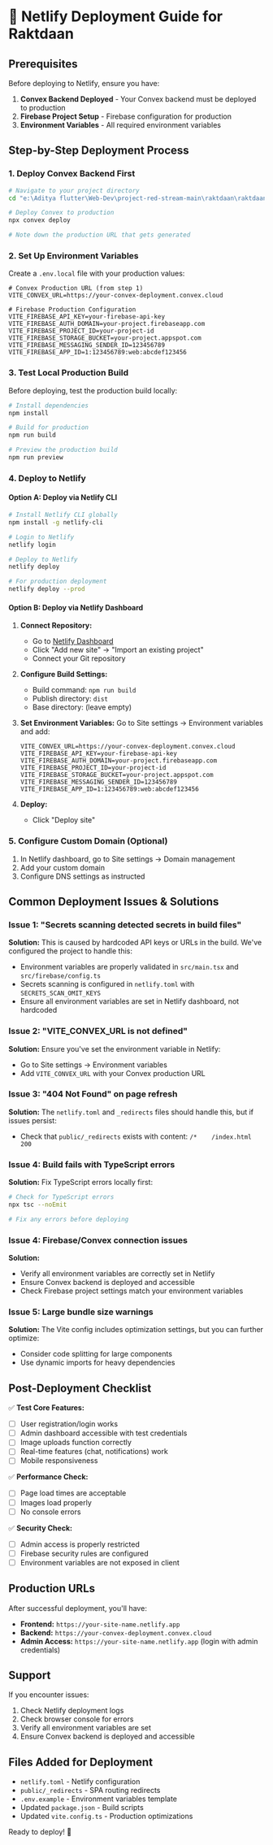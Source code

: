 # 🚀 Netlify Deployment Guide for Raktdaan

## Prerequisites

Before deploying to Netlify, ensure you have:

1. **Convex Backend Deployed** - Your Convex backend must be deployed to production
2. **Firebase Project Setup** - Firebase configuration for production
3. **Environment Variables** - All required environment variables

## Step-by-Step Deployment Process

### 1. Deploy Convex Backend First

```bash
# Navigate to your project directory
cd "e:\Aditya flutter\Web-Dev\project-red-stream-main\raktdaan\raktdaan"

# Deploy Convex to production
npx convex deploy

# Note down the production URL that gets generated
```

### 2. Set Up Environment Variables

Create a `.env.local` file with your production values:

```env
# Convex Production URL (from step 1)
VITE_CONVEX_URL=https://your-convex-deployment.convex.cloud

# Firebase Production Configuration
VITE_FIREBASE_API_KEY=your-firebase-api-key
VITE_FIREBASE_AUTH_DOMAIN=your-project.firebaseapp.com
VITE_FIREBASE_PROJECT_ID=your-project-id
VITE_FIREBASE_STORAGE_BUCKET=your-project.appspot.com
VITE_FIREBASE_MESSAGING_SENDER_ID=123456789
VITE_FIREBASE_APP_ID=1:123456789:web:abcdef123456
```

### 3. Test Local Production Build

Before deploying, test the production build locally:

```bash
# Install dependencies
npm install

# Build for production
npm run build

# Preview the production build
npm run preview
```

### 4. Deploy to Netlify

#### Option A: Deploy via Netlify CLI

```bash
# Install Netlify CLI globally
npm install -g netlify-cli

# Login to Netlify
netlify login

# Deploy to Netlify
netlify deploy

# For production deployment
netlify deploy --prod
```

#### Option B: Deploy via Netlify Dashboard

1. **Connect Repository:**

   - Go to [Netlify Dashboard](https://app.netlify.com/)
   - Click "Add new site" → "Import an existing project"
   - Connect your Git repository

2. **Configure Build Settings:**

   - Build command: `npm run build`
   - Publish directory: `dist`
   - Base directory: (leave empty)

3. **Set Environment Variables:**
   Go to Site settings → Environment variables and add:

   ```
   VITE_CONVEX_URL=https://your-convex-deployment.convex.cloud
   VITE_FIREBASE_API_KEY=your-firebase-api-key
   VITE_FIREBASE_AUTH_DOMAIN=your-project.firebaseapp.com
   VITE_FIREBASE_PROJECT_ID=your-project-id
   VITE_FIREBASE_STORAGE_BUCKET=your-project.appspot.com
   VITE_FIREBASE_MESSAGING_SENDER_ID=123456789
   VITE_FIREBASE_APP_ID=1:123456789:web:abcdef123456
   ```

4. **Deploy:**
   - Click "Deploy site"

### 5. Configure Custom Domain (Optional)

1. In Netlify dashboard, go to Site settings → Domain management
2. Add your custom domain
3. Configure DNS settings as instructed

## Common Deployment Issues & Solutions

### Issue 1: "Secrets scanning detected secrets in build files"

**Solution:** This is caused by hardcoded API keys or URLs in the build. We've configured the project to handle this:

- Environment variables are properly validated in `src/main.tsx` and `src/firebase/config.ts`
- Secrets scanning is configured in `netlify.toml` with `SECRETS_SCAN_OMIT_KEYS`
- Ensure all environment variables are set in Netlify dashboard, not hardcoded

### Issue 2: "VITE_CONVEX_URL is not defined"

**Solution:** Ensure you've set the environment variable in Netlify:

- Go to Site settings → Environment variables
- Add `VITE_CONVEX_URL` with your Convex production URL

### Issue 3: "404 Not Found" on page refresh

**Solution:** The `netlify.toml` and `_redirects` files should handle this, but if issues persist:

- Check that `public/_redirects` exists with content: `/*    /index.html   200`

### Issue 4: Build fails with TypeScript errors

**Solution:** Fix TypeScript errors locally first:

```bash
# Check for TypeScript errors
npx tsc --noEmit

# Fix any errors before deploying
```

### Issue 4: Firebase/Convex connection issues

**Solution:**

- Verify all environment variables are correctly set in Netlify
- Ensure Convex backend is deployed and accessible
- Check Firebase project settings match your environment variables

### Issue 5: Large bundle size warnings

**Solution:** The Vite config includes optimization settings, but you can further optimize:

- Consider code splitting for large components
- Use dynamic imports for heavy dependencies

## Post-Deployment Checklist

✅ **Test Core Features:**

- [ ] User registration/login works
- [ ] Admin dashboard accessible with test credentials
- [ ] Image uploads function correctly
- [ ] Real-time features (chat, notifications) work
- [ ] Mobile responsiveness

✅ **Performance Check:**

- [ ] Page load times are acceptable
- [ ] Images load properly
- [ ] No console errors

✅ **Security Check:**

- [ ] Admin access is properly restricted
- [ ] Firebase security rules are configured
- [ ] Environment variables are not exposed in client

## Production URLs

After successful deployment, you'll have:

- **Frontend:** `https://your-site-name.netlify.app`
- **Backend:** `https://your-convex-deployment.convex.cloud`
- **Admin Access:** `https://your-site-name.netlify.app` (login with admin credentials)

## Support

If you encounter issues:

1. Check Netlify deployment logs
2. Check browser console for errors
3. Verify all environment variables are set
4. Ensure Convex backend is deployed and accessible

## Files Added for Deployment

- `netlify.toml` - Netlify configuration
- `public/_redirects` - SPA routing redirects
- `.env.example` - Environment variables template
- Updated `package.json` - Build scripts
- Updated `vite.config.ts` - Production optimizations

Ready to deploy! 🚀
